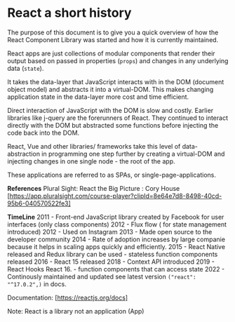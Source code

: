 # React a short history

The purpose of this document is to give you a quick overview of how the React Component Library was started and how it is currently maintained.

React apps are just collections of modular components that render their output based on passed in properties (`props`) and changes in any underlying data (`state`).

It takes the data-layer that JavaScript interacts with in the DOM (document object model) and abstracts it into a virtual-DOM. This makes changing application state in the data-layer more cost and time efficient.

Direct interaction of JavaScript with the DOM is slow and costly. Earlier libraries like j-query are the forerunners of React. They continued to interact directly with the DOM but abstracted some functions before injecting the code back into the DOM.

React, Vue and other libraries/ frameworks take this level of data-abstraction in programming one step further by creating a virtual-DOM and injecting changes in one single node - the root of the app.

These applications are referred to as SPAs, or single-page-applications.

**References** Plural Sight: React the Big Picture : Cory House
[https://app.pluralsight.com/course-player?clipId=8e64e7d8-8498-40cd-95b6-040570522fe3]

**TimeLine**
2011 - Front-end JavaScript library created by Facebook for user interfaces (only class components)
2012 - Flux flow ( for state management introduced)
2012 - Used on Instagram
2013 - Made open source to the developer community
2014 - Rate of adoption increases by large companie because it helps in scaling apps quickly and efficiently.
2015 - React Native released and Redux library can be used - stateless function components released
2016 - React 15 released
2018 - Context API introduced
2019 - React Hooks React 16. - function components that can access state
2022 - Continously maintained and updated see latest version `("react": "^17.0.2",)` in docs.

Documentation: [https://reactjs.org/docs]

Note: React is a library not an application (App)
